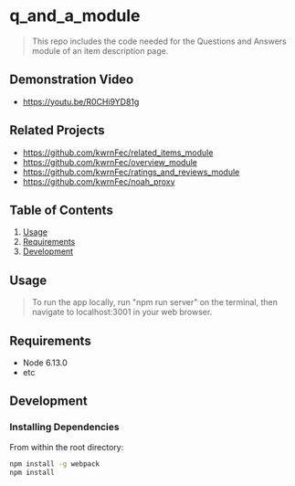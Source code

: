 # q_and_a_module

> This repo includes the code needed for the Questions and Answers module of an item description page.

## Demonstration Video
  - https://youtu.be/R0CHi9YD81g

## Related Projects

  - https://github.com/kwrnFec/related_items_module
  - https://github.com/kwrnFec/overview_module
  - https://github.com/kwrnFec/ratings_and_reviews_module
  - https://github.com/kwrnFec/noah_proxy

## Table of Contents

1. [Usage](#Usage)
1. [Requirements](#requirements)
1. [Development](#development)

## Usage

> To run the app locally, run "npm run server" on the terminal, then
  navigate to localhost:3001 in your web browser.

## Requirements

- Node 6.13.0
- etc

## Development

### Installing Dependencies

From within the root directory:

```sh
npm install -g webpack
npm install
```


